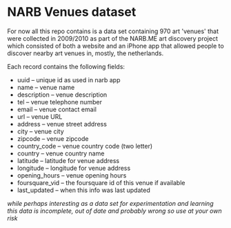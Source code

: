 NARB Venues dataset
=============================

For now all this repo contains is a data set containing 970 art 'venues' that were collected in 2009/2010 as part of the NARB.ME art discovery project which consisted of both a website and an iPhone app that allowed people to discover nearby art venues in, mostly, the netherlands.

Each record contains the following fields:

 * uuid	– unique id as used in narb app
 * name	– venue name
 * description – venue description
 * tel – venue telephone number
 * email – venue contact email
 * url – venue URL
 * address – venue street address
 * city – venue city
 * zipcode – venue zipcode
 * country_code – venue country code (two letter)
 * country – venue country name
 * latitude – latitude for venue address
 * longitude – longitude for venue address
 * opening_hours – venue opening hours
 * foursquare_vid – the foursquare id of this venue if available
 * last_updated – when this info was last updated

*while perhaps interesting as a data set for experimentation and learning this data is incomplete, out of date and probably wrong so use at your own risk*